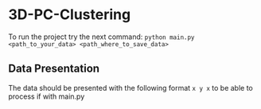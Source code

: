 # 3D-PC-Clustering
To run the project try the next command:
```python main.py <path_to_your_data> <path_where_to_save_data>```

## Data Presentation
The data should be presented with the following format ```x y x``` to be able to process if with main.py
